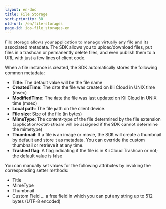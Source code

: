 ```yaml
---
layout: en-doc
title: File Storage
sort-priority: 30
old-url: /en/file-storages
page-id: ios-file_storages-en
---
```

File storage allows your application to manage virtually any file and its associated metadata. The SDK allows you to upload/download files, put files in a trashcan or permanently delete files, and even publish them to a URL with just a few lines of client code.

When a file instance is created, the SDK automatically stores the following common metadata:

* **Title**: The default value will be the file name
* **CreatedTime**: The date the file was created on Kii Cloud in UNIX time
  (msec)
* **ModifiedTime**: The date the file was last updated on Kii Cloud in UNIX
  time (msec)
* **Local path**: The file path on the client device.
* **File size**: Size of the file (in bytes)
* **MimeType**: The content-type of the file determined by the file extension
  (application/octet-stream will be assigned if the SDK cannot determine the
  mimetype)
* **Thumbnail**: If a file is an image or movie, the SDK will create a
  thumbnail by default and store it as metadata. You can override the custom
  thumbnail or retrieve it at any time.
* **Trashed flag**: A flag indicating if the file is in Kii Cloud Trashcan or
  not; the default value is false

You can manually set values for the following attributes by invoking the
corresponding setter methods:

* Title
* MimeType
* Thumbnail
* Custom Field ... a free field in which you can put any string up to 512 bytes
  (UTF-8 encoded)
